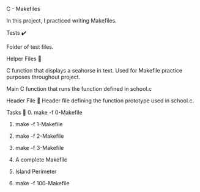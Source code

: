 C - Makefiles

In this project, I practiced writing Makefiles.

Tests ✔️

Folder of test files.

Helper Files 🙌

C function that displays a seahorse in text. Used for Makefile practice purposes throughout project.

Main C function that runs the function defined in school.c

Header File 📁
Header file defining the function prototype used in school.c.

Tasks 📃
0. make -f 0-Makefile

1. make -f 1-Makefile

2. make -f 2-Makefile

3. make -f 3-Makefile

4. A complete Makefile

5. Island Perimeter

6. make -f 100-Makefile

